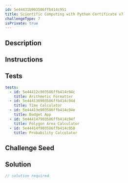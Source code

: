 ```yaml
---
id: 5e44431b903586ffb414c951
title: Scientific Computing with Python Certificate v7
challengeType: 7
isPrivate: true
---
```


## Description

<section id='description'>

</section>

## Instructions

<section id='instructions'>

</section>

## Tests

<section id='tests'>

```yml
tests:
  - id: 5e44412c903586ffb414c94c
    title: Arithmetic Formatter
  - id: 5e444136903586ffb414c94d
    title: Time Calculator
  - id: 5e44413e903586ffb414c94e
    title: Budget App
  - id: 5e444147903586ffb414c94f
    title: Polygon Area Calculator
  - id: 5e44414f903586ffb414c950
    title: Probability Calculator

```

</section>

## Challenge Seed

<section id='challengeSeed'>

</section>

## Solution

<section id='solution'>

```js
// solution required
```

</section>

